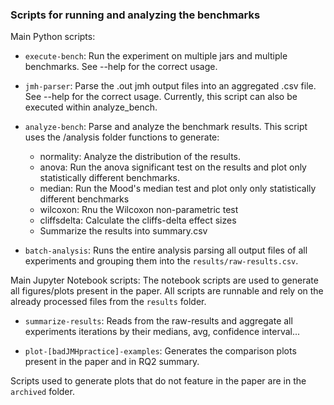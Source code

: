 ### Scripts for running and analyzing the benchmarks

Main Python scripts:

* `execute-bench`: Run the experiment on multiple jars and multiple benchmarks. See --help for the correct usage.

* `jmh-parser`: Parse the .out jmh output files into an aggregated .csv file. See --help for the correct usage.
		Currently, this script can also be executed within analyze_bench. 

* `analyze-bench`: Parse and analyze the benchmark results. This script uses the /analysis folder functions to generate:
    * normality: Analyze the distribution of the results.
    * anova: Run the anova significant test on the results and plot only statistically different benchmarks.
    * median: Run the Mood's median test and plot only only statistically different benchmarks
    * wilcoxon: Rnu the Wilcoxon non-parametric test 
    * cliffsdelta: Calculate the cliffs-delta effect sizes
    * Summarize the results into summary.csv
    
* `batch-analysis`: Runs the entire analysis parsing all output files of all experiments and grouping them into the `results/raw-results.csv`.

Main Jupyter Notebook scripts: The notebook scripts are used to generate all figures/plots present in the paper. All scripts are runnable and rely on the already processed files from the `results` folder.

* `summarize-results`: Reads from the raw-results and aggregate all experiments iterations by their medians, avg, confidence interval...

* `plot-[badJMHpractice]-examples`: Generates the comparison plots present in the paper and in RQ2 summary. 

Scripts used to generate plots that do not feature in the paper are in the `archived` folder.




